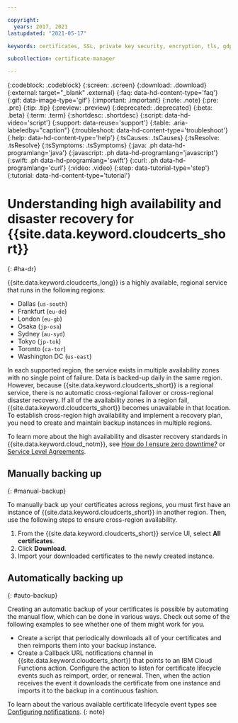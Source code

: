 ```yaml
---

copyright:
  years: 2017, 2021
lastupdated: "2021-05-17"

keywords: certificates, SSL, private key security, encryption, tls, gdpr, ha, dr, high-availability, disaster recovery

subcollection: certificate-manager

---
```


{:codeblock: .codeblock}
{:screen: .screen}
{:download: .download}
{:external: target="_blank" .external}
{:faq: data-hd-content-type='faq'}
{:gif: data-image-type='gif'}
{:important: .important}
{:note: .note}
{:pre: .pre}
{:tip: .tip}
{:preview: .preview}
{:deprecated: .deprecated}
{:beta: .beta}
{:term: .term}
{:shortdesc: .shortdesc}
{:script: data-hd-video='script'}
{:support: data-reuse='support'}
{:table: .aria-labeledby="caption"}
{:troubleshoot: data-hd-content-type='troubleshoot'}
{:help: data-hd-content-type='help'}
{:tsCauses: .tsCauses}
{:tsResolve: .tsResolve}
{:tsSymptoms: .tsSymptoms}
{:java: .ph data-hd-programlang='java'}
{:javascript: .ph data-hd-programlang='javascript'}
{:swift: .ph data-hd-programlang='swift'}
{:curl: .ph data-hd-programlang='curl'}
{:video: .video}
{:step: data-tutorial-type='step'}
{:tutorial: data-hd-content-type='tutorial'}



# Understanding high availability and disaster recovery for {{site.data.keyword.cloudcerts_short}}
{: #ha-dr}

{{site.data.keyword.cloudcerts_long}} is a highly available, regional service that runs in the following regions:

* Dallas (`us-south`)
* Frankfurt (`eu-de`)
* London (`eu-gb`)
* Osaka (`jp-osa`)
* Sydney (`au-syd`)
* Tokyo (`jp-tok`)
* Toronto (`ca-tor`)
* Washington DC (`us-east`)

In each supported region, the service exists in multiple availability zones with no single point of failure. Data is backed-up daily in the same region. However, because {{site.data.keyword.cloudcerts_short}} is a regional service, there is no automatic cross-regional failover or cross-regional disaster recovery. If all of the availability zones in a region fail, {{site.data.keyword.cloudcerts_short}} becomes unavailable in that location. To establish cross-region high availability and implement a recovery plan, you need to create and maintain backup instances in multiple regions.

To learn more about the high availability and disaster recovery standards in {{site.data.keyword.cloud_notm}}, see [How do I ensure zero downtime?](/docs/overview?topic=overview-zero-downtime) or [Service Level Agreements](/docs/overview?topic=overview-slas).



## Manually backing up
{: #manual-backup}

To manually back up your certificates across regions, you must first have an instance of {{site.data.keyword.cloudcerts_short}} in another region. Then, use the following steps to ensure cross-region availability.

1. From the {{site.data.keyword.cloudcerts_short}} service UI, select **All certificates**.
2. Click **Download**.
3. Import your downloaded certificates to the newly created instance.

## Automatically backing up
{: #auto-backup}

Creating an automatic backup of your certificates is possible by automating the manual flow, which can be done in various ways. Check out some of the following examples to see whether one of them might work for you.

* Create a script that periodically downloads all of your certificates and then reimports them into your backup instance.
* Create a Callback URL notifications channel in {{site.data.keyword.cloudcerts_short}} that points to an IBM Cloud Functions action. Configure the action to listen for certificate lifecycle events such as reimport, order, or renewal. Then, when the action receives the event it downloads the certificate from one instance and imports it to the backup in a continuous fashion.

To learn about the various available certificate lifecycle event types see [Configuring notifications](/docs/certificate-manager?topic=certificate-manager-configuring-notifications).
{: note}


